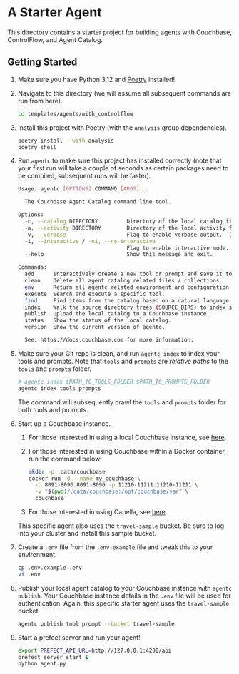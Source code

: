 # A Starter Agent

This directory contains a starter project for building agents with Couchbase, ControlFlow, and Agent Catalog.

## Getting Started

1. Make sure you have Python 3.12 and [Poetry](https://python-poetry.org/docs/#installation) installed!
2. Navigate to this directory (we will assume all subsequent commands are run from here).

   ```bash
   cd templates/agents/with_controlflow
   ```

3. Install this project with Poetry (with the `analysis` group dependencies).

   ```bash
   poetry install --with analysis
   poetry shell
   ```

4. Run `agentc` to make sure this project has installed correctly (note that your first run will take a couple of
   seconds as certain packages need to be compiled, subsequent runs will be faster).

   ```bash
   Usage: agentc [OPTIONS] COMMAND [ARGS]...

     The Couchbase Agent Catalog command line tool.

   Options:
     -c, --catalog DIRECTORY         Directory of the local catalog files.  [default: .agent-catalog]
     -a, --activity DIRECTORY        Directory of the local activity files (runtime data).  [default: .agent-activity]
     -v, --verbose                   Flag to enable verbose output.  [default: 0; 0<=x<=2]
     -i, --interactive / -ni, --no-interactive
                                     Flag to enable interactive mode.  [default: i]
     --help                          Show this message and exit.

   Commands:
     add      Interactively create a new tool or prompt and save it to the filesystem (output).
     clean    Delete all agent catalog related files / collections.
     env      Return all agentc related environment and configuration parameters as a JSON object.
     execute  Search and execute a specific tool.
     find     Find items from the catalog based on a natural language QUERY string or by name.
     index    Walk the source directory trees (SOURCE_DIRS) to index source files into the local catalog.
     publish  Upload the local catalog to a Couchbase instance.
     status   Show the status of the local catalog.
     version  Show the current version of agentc.

     See: https://docs.couchbase.com for more information.
   ```

5. Make sure your Git repo is clean, and run `agentc index` to index your tools and prompts.
   Note that `tools` and `prompts` are _relative paths_ to the `tools` and `prompts` folder.

   ```bash
   # agentc index $PATH_TO_TOOLS_FOLDER $PATH_TO_PROMPTS_FOLDER
   agentc index tools prompts
   ```

   The command will subsequently crawl the `tools` and `prompts` folder for both tools and prompts.

6. Start up a Couchbase instance.

   1. For those interested in using a local Couchbase instance, see
      [here](https://docs.couchbase.com/server/current/install/install-intro.html).
   2. For those interested in using Couchbase within a Docker container, run the command below:

      ```bash
      mkdir -p .data/couchbase
      docker run -d --name my_couchbase \
        -p 8091-8096:8091-8096 -p 11210-11211:11210-11211 \
        -v "$(pwd)/.data/couchbase:/opt/couchbase/var" \
        couchbase
      ```

   3. For those interested in using Capella, see [here](https://cloud.couchbase.com/sign-up).

   This specific agent also uses the `travel-sample` bucket.
   Be sure to log into your cluster and install this sample bucket.

7. Create a `.env` file from the `.env.example` file and tweak this to your environment.

   ```bash
   cp .env.example .env
   vi .env
   ```

8. Publish your local agent catalog to your Couchbase instance with `agentc publish`.
   Your Couchbase instance details in the `.env` file will be used for authentication.
   Again, this specific starter agent uses the `travel-sample` bucket.

   ```bash
   agentc publish tool prompt --bucket travel-sample
   ```

9. Start a prefect server and run your agent!

   ```bash
   export PREFECT_API_URL=http://127.0.0.1:4200/api
   prefect server start &
   python agent.py
   ```
